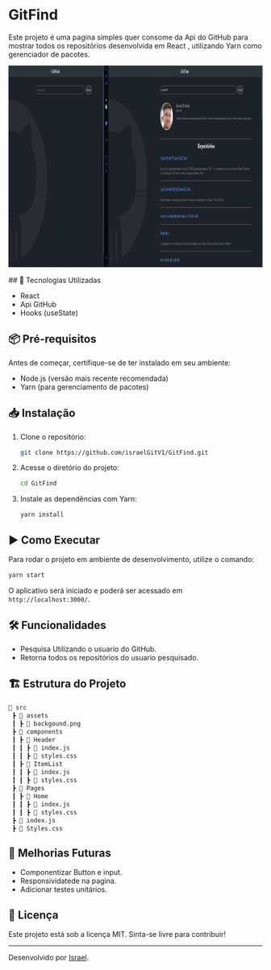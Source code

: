 # GitFind

Este projeto é uma pagina simples quer consome da Api do GitHub para mostrar todos os repositórios desenvolvida em React , utilizando Yarn como gerenciador de pacotes.
<p>
<img height="400" src="https://github.com/israelGitV1/GitFind/blob/main/src/assets/GitFindPreview.png"/>
</p>
## 🚀 Tecnologias Utilizadas

- React
- Api GitHub
- Hooks (useState)

## 📦 Pré-requisitos

Antes de começar, certifique-se de ter instalado em seu ambiente:

- Node.js (versão mais recente recomendada)
- Yarn (para gerenciamento de pacotes)

## 📥 Instalação

1. Clone o repositório:
   ```sh
   git clone https://github.com/israelGitV1/GitFind.git
   ```
2. Acesse o diretório do projeto:
   ```sh
   cd GitFind
   ```
3. Instale as dependências com Yarn:
   ```sh
   yarn install
   ```

## ▶️ Como Executar

Para rodar o projeto em ambiente de desenvolvimento, utilize o comando:

```sh
yarn start
```

O aplicativo será iniciado e poderá ser acessado em `http://localhost:3000/`.

## 🛠 Funcionalidades

- Pesquisa Utilizando o usuario do GitHub.
- Retorna todos os repositórios do usuario pesquisado.

## 🏗 Estrutura do Projeto

```
📂 src
 ┣ 📂 assets
 ┃ ┣ 📜 backgound.png
 ┣ 📂 components
 ┃ ┣ 📂 Header
 ┃ ┃ ┣ 📜 index.js
 ┃ ┃ ┣ 📜 styles.css
 ┃ ┣ 📂 ItemList
 ┃ ┃ ┣ 📜 index.js
 ┃ ┃ ┣ 📜 styles.css
 ┣ 📂 Pages
 ┃ ┣ 📂 Home
 ┃ ┃ ┣ 📜 index.js
 ┃ ┃ ┣ 📜 styles.css
 ┣ 📜 index.js
 ┣ 📜 Styles.css
```

## 📝 Melhorias Futuras

- Componentizar Button e input.
- Responsividatede na pagina.
- Adicionar testes unitários.

## 📄 Licença

Este projeto está sob a licença MIT. Sinta-se livre para contribuir!

---

Desenvolvido por [Israel](https://github.com/israelGitV1).

